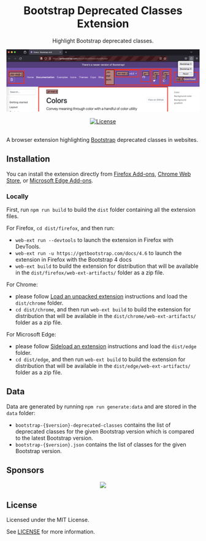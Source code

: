 <div align="center">
  <h1>Bootstrap Deprecated Classes Extension</h1>
  <p>Highlight Bootstrap deprecated classes.</p>
  <p>
    <a href="images/bootstrap-deprecated-classes-extension.png" title="Screenshot of the Bootstrap Deprecated Classes Extension">
      <img alt="Screenshot of the Bootstrap Deprecated Classes Extension" src="images/bootstrap-deprecated-classes-extension.png" width="800" />
    </a>
  </p>
</div>

<div align="center">
  <a href="https://github.com/julien-deramond/bootstrap-deprecated-classes-extension/blob/main/LICENSE">
    <img alt="License" src="https://badgen.net/github/license/julien-deramond/bootstrap-deprecated-classes-extension"/>
  </a>
  <br/><br/>
</div>

A browser extension highlighting [Bootstrap](https://getbootstrap.com/) deprecated classes in websites.

## Installation

You can install the extension directly from [Firefox Add-ons](https://addons.mozilla.org/firefox/addon/bootstrap-deprecated-classes/), [Chrome Web Store](https://chromewebstore.google.com/detail/bootstrap-deprecated-clas/cfkfbhnancjclhapldjkpllagfjpdihc), or [Microsoft Edge Add-ons](https://microsoftedge.microsoft.com/addons/detail/bootstrap-deprecated-clas/gldcnbcldiippdmakcdppaglkaofoobi).

### Locally

First, run `npm run build` to build the `dist` folder containing all the extension files.

For Firefox, `cd dist/firefox`, and then run:

* `web-ext run --devtools` to launch the extension in Firefox with DevTools.
* `web-ext run -u https://getbootstrap.com/docs/4.6` to launch the extension in Firefox with the Bootstrap 4 docs
* `web-ext build` to build the extension for distribution that will be available in the `dist/firefox/web-ext-artifacts/` folder as a zip file.

For Chrome:
* please follow [Load an unpacked extension](https://developer.chrome.com/docs/extensions/mv3/getstarted/development-basics/#load-unpacked) instructions and load the `dist/chrome` folder.
* `cd dist/chrome`, and then run `web-ext build` to build the extension for distribution that will be available in the `dist/chrome/web-ext-artifacts/` folder as a zip file.

For Microsoft Edge:
* please follow [Sideload an extension](https://learn.microsoft.com/en-us/microsoft-edge/extensions-chromium/getting-started/extension-sideloading) instructions and load the `dist/edge` folder.
* `cd dist/edge`, and then run `web-ext build` to build the extension for distribution that will be available in the `dist/edge/web-ext-artifacts/` folder as a zip file.

## Data

Data are generated by running `npm run generate:data` and are stored in the `data` folder:
* `bootstrap-{$version}-deprecated-classes` contains the list of deprecated classes for the given Bootstrap version which is compared to the latest Bootstrap version.
* `bootstrap-{$version}.json` contains the list of classes for the given Bootstrap version.

## Sponsors

<p align="center">
  <a href="https://github.com/sponsors/julien-deramond/" aria-label="Go to Julien's GitHub Sponsors page">
    <img src='https://cdn.jsdelivr.net/gh/julien-deramond/static/sponsors.svg'/>
  </a>
</p>

## License

Licensed under the MIT License.

See [LICENSE](https://github.com/julien-deramond/bootstrap-deprecated-classes-extension/blob/main/LICENSE) for more information.
